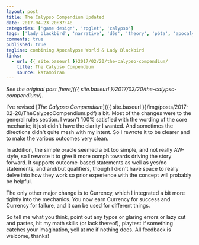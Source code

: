 ```yaml
---
layout: post
title: The Calypso Compendium Updated
date: 2017-04-23 20:37:48
categories: ['game design', 'rpglet', 'calypso']
tags: ['lady blackbird', 'narrative', 'd6s', 'theory', 'pbta', 'apocalypse world']
comments: true
published: true
tagline: combining Apocalypse World & Lady Blackbird
links:
  - url: {{ site.baseurl }}2017/02/20/the-calypso-compendium/
    title: The Calypso Compendium
    source: katamoiran
---
```


*See the original post [here]({{ site.baseurl }}2017/02/20/the-calypso-compendium/).*

I've revised [*The Calypso Compendium*]({{ site.baseurl }}/img/posts/2017-02-20/TheCalypsoCompendium.pdf) a bit. Most of the changes were to the general rules section. I wasn't 100% satisfied with the wording of the core mechanic; it just didn't have the clarity I wanted. And sometimes the directions didn't quite mesh with my intent. So I rewrote it to be clearer and to make the various outcomes very clean.

<!--more-->

In addition, the simple oracle seemed a bit too simple, and not really AW-style, so I rewrote it to give it more oomph towards driving the story forward. It supports outcome-based statements as well as yes/no statements, and and/but qualifiers, though I didn't have space to really delve into how they work so prior experience with the concept will probably be helpful.

The only other major change is to Currency, which I integrated a bit more tightly into the mechanics. You now earn Currency for success and Currency for failure, and it can be used for different things.

So tell me what you think, point out any typos or glaring errors or lazy cut and pastes, hit my math skills (or lack thereof), playtest if something catches your imagination, yell at me if nothing does. All feedback is welcome, thanks!
